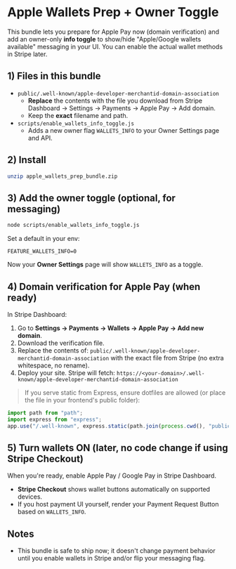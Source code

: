 # Apple Wallets Prep + Owner Toggle

This bundle lets you prepare for Apple Pay now (domain verification) and add an owner-only
**info toggle** to show/hide "Apple/Google wallets available" messaging in your UI.
You can enable the actual wallet methods in Stripe later.

## 1) Files in this bundle
- `public/.well-known/apple-developer-merchantid-domain-association`
  - **Replace** the contents with the file you download from Stripe Dashboard → Settings → Payments → Apple Pay → Add domain.
  - Keep the **exact** filename and path.
- `scripts/enable_wallets_info_toggle.js`
  - Adds a new owner flag `WALLETS_INFO` to your Owner Settings page and API.

## 2) Install
```bash
unzip apple_wallets_prep_bundle.zip
```

## 3) Add the owner toggle (optional, for messaging)
```bash
node scripts/enable_wallets_info_toggle.js
```
Set a default in your env:
```
FEATURE_WALLETS_INFO=0
```
Now your **Owner Settings** page will show `WALLETS_INFO` as a toggle.

## 4) Domain verification for Apple Pay (when ready)
In Stripe Dashboard:
1. Go to **Settings → Payments → Wallets → Apple Pay → Add new domain**.
2. Download the verification file.
3. Replace the contents of:
   `public/.well-known/apple-developer-merchantid-domain-association`
   with the exact file from Stripe (no extra whitespace, no rename).
4. Deploy your site. Stripe will fetch:
   `https://<your-domain>/.well-known/apple-developer-merchantid-domain-association`

> If you serve static from Express, ensure dotfiles are allowed (or place the file in your frontend's public folder):
```ts
import path from "path";
import express from "express";
app.use("/.well-known", express.static(path.join(process.cwd(), "public/.well-known"), { dotfiles: "allow" }));
```

## 5) Turn wallets ON (later, no code change if using Stripe Checkout)
When you're ready, enable Apple Pay / Google Pay in Stripe Dashboard.
- **Stripe Checkout** shows wallet buttons automatically on supported devices.
- If you host payment UI yourself, render your Payment Request Button based on `WALLETS_INFO`.

## Notes
- This bundle is safe to ship now; it doesn't change payment behavior until you enable wallets in Stripe and/or flip your messaging flag.
